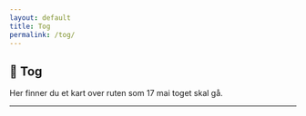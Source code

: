 ```yaml
---
layout: default
title: Tog
permalink: /tog/
---
```

## 🎈 Tog

Her finner du et kart over ruten som 17 mai toget skal gå.

<hr>

<div id="map" style="height: 70vh; width: 100%; margin-bottom: 2rem;"></div>

<!-- Leaflet CSS and JS -->
<link rel="stylesheet" href="https://unpkg.com/leaflet/dist/leaflet.css" />
<script src="https://unpkg.com/leaflet/dist/leaflet.js"></script>

<style>
  .line-label {
    text-align: center;
    font-size: 12px;
    color: #333;
    white-space: nowrap;
    text-shadow: -1px -1px 0 #fff, 1px -1px 0 #fff, -1px 1px 0 #fff, 1px 1px 0 #fff;
  }
</style>

<script>
  document.addEventListener("DOMContentLoaded", function () {
    const map = L.map('map', {
      zoomControl: true,
      minZoom: 10,
      maxZoom: 19
    }).setView([60.41208772896303, 5.2243880385484545], 16);
          

    L.tileLayer('https://{s}.tile.openstreetmap.org/{z}/{x}/{y}.png', {
      attribution: '&copy; OpenStreetMap contributors'
    }).addTo(map);

    fetch('{{ site.baseurl }}/assets/maps/tog.geojson')
      .then(res => res.json())
      .then(data => {
        L.geoJSON(data, {
          onEachFeature: function(feature, layer) {
            // Add popup with title & description if present
            if (feature.properties) {
              let popupContent = '';

              if (feature.properties.title) {
                popupContent += `<strong>${feature.properties.title}</strong>`;
              }

              if (feature.properties.description) {
                if (popupContent) popupContent += '<br>';
                popupContent += feature.properties.description;
              }

              if (popupContent) {
                layer.bindPopup(popupContent);
              }

              // Optional: Add label at center of LineString (midpoint of bounds)
              if (feature.geometry.type === "LineString" && feature.properties.title) {
                const bounds = layer.getBounds();
                const center = bounds.getCenter();

                const labelMarker = L.marker(center, {
                  icon: L.divIcon({
                    className: 'line-label',
                    html: `<div>${feature.properties.title}</div>`,
                    iconSize: [100, 20],
                    iconAnchor: [50, -10],
                  }),
                  interactive: false
                }).addTo(map);
              }
            }
          },
          style: function(feature) {
            return {
              color: feature.properties.color || '#FF0000',
              weight: feature.properties.weight || 4,
              opacity: feature.properties.opacity || 1
            };
          }
        }).addTo(map);
      })
      .catch(error => console.error('Error loading GeoJSON:', error));
  });
</script>